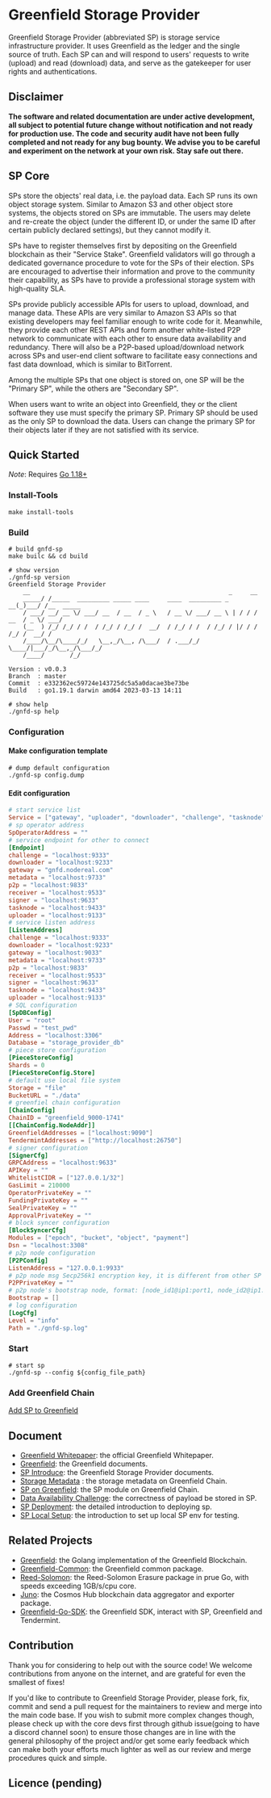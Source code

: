 # Greenfield Storage Provider

Greenfield Storage Provider (abbreviated SP) is storage service infrastructure provider. It uses Greenfield as the ledger 
and the single source of truth. Each SP can and will respond to users' requests to write (upload) and read (download) 
data, and serve as the gatekeeper for user rights and authentications.

## Disclaimer
**The software and related documentation are under active development, all subject to potential future change without
notification and not ready for production use. The code and security audit have not been fully completed and not ready
for any bug bounty. We advise you to be careful and experiment on the network at your own risk. Stay safe out there.**

## SP Core
SPs store the objects' real data, i.e. the payload data. Each SP runs its own object storage system. Similar to Amazon 
S3 and other object store systems, the objects stored on SPs are immutable. The users may delete and re-create the object 
(under the different ID, or under the same ID after certain publicly declared settings), but they cannot modify it.

SPs have to register themselves first by depositing on the Greenfield blockchain as their "Service Stake". Greenfield 
validators will go through a dedicated governance procedure to vote for the SPs of their election. SPs are encouraged 
to advertise their information and prove to the community their capability, as SPs have to provide a professional storage 
system with high-quality SLA.

SPs provide publicly accessible APIs for users to upload, download, and manage data. These APIs are very similar to Amazon 
S3 APIs so that existing developers may feel familiar enough to write code for it. Meanwhile, they provide each other REST 
APIs and form another white-listed P2P network to communicate with each other to ensure data availability and redundancy. 
There will also be a P2P-based upload/download network across SPs and user-end client software to facilitate easy connections 
and fast data download, which is similar to BitTorrent.

Among the multiple SPs that one object is stored on, one SP will be the "Primary SP", while the others are "Secondary SP".

When users want to write an object into Greenfield, they or the client software they use must specify the primary SP. Primary 
SP should be used as the only SP to download the data. Users can change the primary SP for their objects later if they are not 
satisfied with its service.


## Quick Started

*Note*: Requires [Go 1.18+](https://go.dev/dl/)

### Install-Tools
```shell
make install-tools
```
### Build
```shell
# build gnfd-sp
make builc && cd build 

# show version
./gnfd-sp version
Greenfield Storage Provider
    __                                                       _     __
    _____/ /_____  _________ _____ ____     ____  _________ _   __(_)___/ /__  _____
    / ___/ __/ __ \/ ___/ __  / __  / _ \   / __ \/ ___/ __ \ | / / / __  / _ \/ ___/
    (__  ) /_/ /_/ / /  / /_/ / /_/ /  __/  / /_/ / /  / /_/ / |/ / / /_/ /  __/ /
    /____/\__/\____/_/   \__,_/\__, /\___/  / .___/_/   \____/|___/_/\__,_/\___/_/
    /____/       /_/

Version : v0.0.3
Branch  : master
Commit  : e332362ec59724e143725dc5a5a0dacae3be73be
Build   : go1.19.1 darwin amd64 2023-03-13 14:11

# show help
./gnfd-sp help
```
### Configuration

#### Make configuration template
```shell
# dump default configuration
./gnfd-sp config.dump
```

#### Edit configuration 
```toml
# start service list
Service = ["gateway", "uploader", "downloader", "challenge", "tasknode", "receiver", "signer", "blocksyncer", "metadata", "manager"]
# sp operator address 
SpOperatorAddress = ""
# service endpoint for other to connect
[Endpoint]
challenge = "localhost:9333"
downloader = "localhost:9233"
gateway = "gnfd.nodereal.com"
metadata = "localhost:9733"
p2p = "localhost:9833"
receiver = "localhost:9533"
signer = "localhost:9633"
tasknode = "localhost:9433"
uploader = "localhost:9133"
# service listen address
[ListenAddress]
challenge = "localhost:9333"
downloader = "localhost:9233"
gateway = "localhost:9033"
metadata = "localhost:9733"
p2p = "localhost:9833"
receiver = "localhost:9533"
signer = "localhost:9633"
tasknode = "localhost:9433"
uploader = "localhost:9133"
# SQL configuration
[SpDBConfig]
User = "root"
Passwd = "test_pwd"
Address = "localhost:3306"
Database = "storage_provider_db"
# piece store configuration
[PieceStoreConfig]
Shards = 0
[PieceStoreConfig.Store]
# default use local file system 
Storage = "file"
BucketURL = "./data"
# greenfiel chain configuration
[ChainConfig]
ChainID = "greenfield_9000-1741"
[[ChainConfig.NodeAddr]]
GreenfieldAddresses = ["localhost:9090"]
TendermintAddresses = ["http://localhost:26750"]
# signer configuration
[SignerCfg]
GRPCAddress = "localhost:9633"
APIKey = ""
WhitelistCIDR = ["127.0.0.1/32"]
GasLimit = 210000
OperatorPrivateKey = ""
FundingPrivateKey = ""
SealPrivateKey = ""
ApprovalPrivateKey = ""
# block syncer configuration
[BlockSyncerCfg]
Modules = ["epoch", "bucket", "object", "payment"]
Dsn = "localhost:3308"
# p2p node configuration
[P2PConfig]
ListenAddress = "127.0.0.1:9933"
# p2p node msg Secp256k1 encryption key, it is different from other SP's addresses
P2PPrivateKey = ""
# p2p node's bootstrap node, format: [node_id1@ip1:port1, node_id2@ip1:port2]
Bootstrap = []
# log configuration
[LogCfg]
Level = "info"
Path = "./gnfd-sp.log"
```

### Start

```shell
# start sp
./gnfd-sp --config ${config_file_path}
```

### Add Greenfield Chain
[Add SP to Greenfield](https://github.com/bnb-chain/greenfield/blob/master/docs/cli/storage-provider.md)

## Document
* [Greenfield Whitepaper](https://github.com/bnb-chain/greenfield-whitepaper): the official Greenfield Whitepaper. 
* [Greenfield](https://github.com/bnb-chain/greenfield#readme): the Greenfield documents.
* [SP Introduce](docs/readme.md): the Greenfield Storage Provider documents.
* [Storage Metadata](https://github.com/bnb-chain/greenfield/blob/master/docs/core-concept/storage-metadata-models.md) : the storage metadata on Greenfield Chain.
* [SP on Greenfield](https://github.com/bnb-chain/greenfield/blob/master/docs/modules/storage_provider_management.md): the SP module on Greenfield Chain.
* [Data Availability Challenge](https://github.com/bnb-chain/greenfield/blob/master/docs/modules/data_availability_challenge.md): the correctness of payload be stored in SP. 
* [SP Deployment](docs/tutorial/01-deployment.md): the detailed introduction to deploying sp.
* [SP Local Setup](docs/run-book/03-local.toml): the introduction to set up local SP env for testing.

## Related Projects
* [Greenfield](https://github.com/bnb-chain/greenfield): the Golang implementation of the Greenfield Blockchain.
* [Greenfield-Common](https://github.com/bnb-chain/greenfield-common): the Greenfield common package.
* [Reed-Solomon](https://github.com/klauspost/reedsolomon): the Reed-Solomon Erasure package in prue Go, with speeds exceeding 1GB/s/cpu core.
* [Juno](https://github.com/bnb-chain/juno): the Cosmos Hub blockchain data aggregator and exporter package.
* [Greenfield-Go-SDK](https://github.com/bnb-chain/greenfield-go-sdk): the Greenfield SDK, interact with SP, Greenfield and Tendermint.


## Contribution
Thank you for considering to help out with the source code! We welcome contributions from 
anyone on the internet, and are grateful for even the smallest of fixes!

If you'd like to contribute to Greenfield Storage Provider, please fork, fix, commit and 
send a pull request for the maintainers to review and merge into the main code base. 
If you wish to submit more complex changes though, please check up with the core devs first 
through github issue(going to have a discord channel soon) to ensure those changes are in 
line with the general philosophy of the project and/or get some early feedback which can make 
both your efforts much lighter as well as our review and merge procedures quick and simple.

## Licence (pending)
